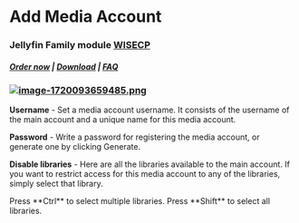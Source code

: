 # Add Media Account

### Jellyfin Family module **[WISECP](https://puqcloud.com/link.php?id=78)** 

##### [Order now](https://puqcloud.com/index.php?rp=/store/wisecp-module-jellyfin-family) | [Download](https://download.puqcloud.com/WISECP/Product/PUQ_WISECP-Jellyfin-Family/) | [FAQ](https://faq.puqcloud.com/)

### [![image-1720093659485.png](https://doc.puq.info/uploads/images/gallery/2024-07/scaled-1680-/image-1720093659485.png)](https://doc.puq.info/uploads/images/gallery/2024-07/image-1720093659485.png)

**Username** - Set a media account username. It consists of the username of the main account and a unique name for this media account.

**Password** - Write a password for registering the media account, or generate one by clicking Generate.

**Disable libraries** - Here are all the libraries available to the main account. If you want to restrict access for this media account to any of the libraries, simply select that library.

<p class="callout info">Press **Ctrl** to select multiple libraries.  
Press **Shift** to select all libraries.</p>